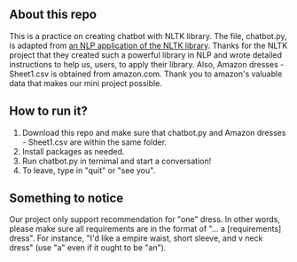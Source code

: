 ## About this repo
This is a practice on creating chatbot with NLTK library. The file, chatbot.py, is adapted from [an NLP application of the NLTK library](https://www.nltk.org/_modules/nltk/chat/util.html#Chat.respond). Thanks for the NLTK project that they created such a powerful library in NLP and wrote detailed instructions to help us, users, to apply their library. Also, Amazon dresses - Sheet1.csv is obtained from amazon.com. Thank you to amazon's valuable data that makes our mini project possible.

## How to run it?
1. Download this repo and make sure that chatbot.py and Amazon dresses - Sheet1.csv are within the same folder.
2. Install packages as needed.
3. Run chatbot.py in ternimal and start a conversation!
4. To leave, type in "quit" or "see you".

## Something to notice
Our project only support recommendation for "one" dress. In other words, please make sure all requirements are in the format of "... a [requirements] dress". For instance, "I'd like a empire waist, short sleeve, and v neck dress" (use "a" even if it ought to be "an").
